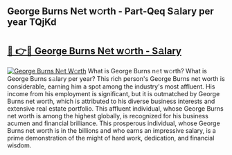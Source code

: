 ## George Burns N𝚎t w𝚘rth - Part-Qeq S𝚊lary per year TQjKd

# <h2><a href="http://gc26lf.nevu.top/?p=George+Burns">🔗 👉🔴 George Burns N𝚎t w𝚘rth - S𝚊lary</a></h2>

[![George Burns N𝚎t W𝚘rth](https://i.imgur.com/Oavwk0R.jpeg)](http://gc26lf.nevu.top/?p=George+Burns)
What is George Burns n𝚎t w𝚘rth? What is George Burns s𝚊lary per year?
This rich person's George Burns net worth is considerable, earning him a spot among the industry's most affluent. His income from his employment is significant, but it is outmatched by George Burns net worth, which is attributed to his diverse business interests and extensive real estate portfolio. This affluent individual, whose George Burns net worth is among the highest globally, is recognized for his business acumen and financial brilliance. This prosperous individual, whose George Burns net worth is in the billions and who earns an impressive salary, is a prime demonstration of the might of hard work, dedication, and financial wisdom.
